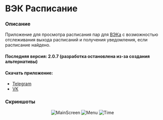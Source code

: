 # ВЭК Расписание
### Описание
Приложение для просмотра расписания пар для [ВЭКа](http://energocollege.ru/) с возможностью отслеживания выхода расписаний и получения уведомления, если расписание найдено. 
#### Последняя версия: 2.0.7 (разработка остановлена из-за создания альтернативы)
#### Скачать приложение: 
* [Telegram](https://t.me/tem_apps)
* [VK](https://vk.com/tem_apps)

### Скриншоты

<p align="center">
  <img src="https://tem-apps.web.app/vec_schedule/assets/screenshots/vec_main.png"  alt="MainScreen">
  <img src="https://tem-apps.web.app/vec_schedule/assets/screenshots/vec_menu.png"  alt="Menu">
  <img src="https://tem-apps.web.app/vec_schedule/assets/screenshots/vec_time.png" " alt="Time">
</p>
